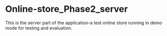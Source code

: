 # Online-store_Phase2_server
This is the server part of the application-a test online store running in demo mode for testing and evaluation.
